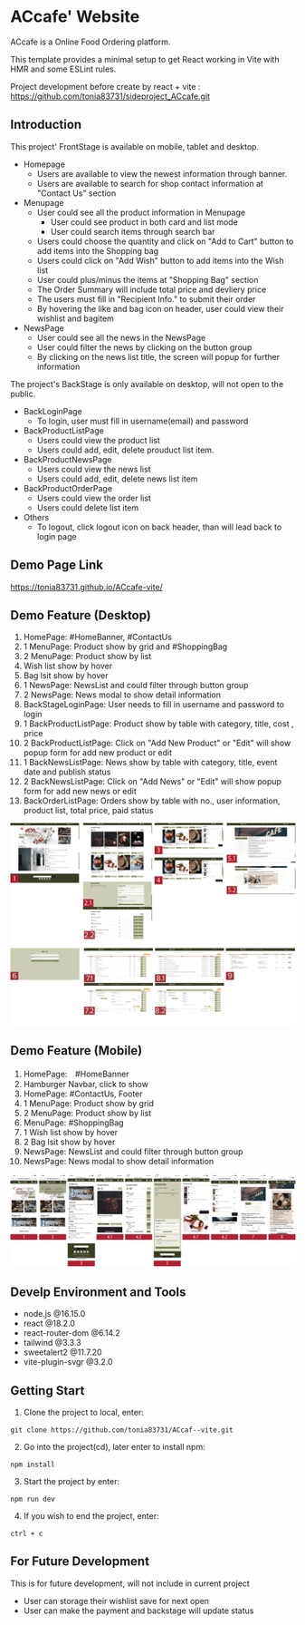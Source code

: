 # ACcafe' Website

ACcafe is a Online Food Ordering platform.

This template provides a minimal setup to get React working in Vite with HMR and some ESLint rules.

Project development before create by react + vite : https://github.com/tonia83731/sideproject_ACcafe.git


## Introduction

This project' FrontStage is available on mobile, tablet and desktop.

* Homepage
  * Users are available to view the newest information through banner.
  * Users are available to search for shop contact information at "Contact Us" section
* Menupage
  * User could see all the product information in Menupage
    * User could see product in both card and list mode
    * User could search items through search bar
  * Users could choose the quantity and click on "Add to Cart" button to add items into the Shopping bag
  * Users could click on "Add Wish" button to add items into the Wish list
  * User could plus/minus the items at "Shopping Bag" section
  * The Order Summary will include total price and devliery price
  * The users must fill in "Recipient Info." to submit their order
  * By hovering the like and bag icon on header, user could view their wishlist and bagitem
* NewsPage
  * User could see all the news in the NewsPage
  * User could filter the news by clicking on the button group
  * By clicking on the news list title, the screen will popup for further information

The project's BackStage is only available on desktop, will not open to the public.
* BackLoginPage
  * To login, user must fill in username(email) and password
* BackProductListPage
  * Users could view the product list 
  * Users could add, edit, delete prouduct list item.
* BackProductNewsPage
  * Users could view the news list 
  * Users could add, edit, delete news list item
* BackProductOrderPage
  * Users could view the order list 
  * Users could delete list item
* Others
  * To logout, click logout icon on back header, than will lead back to login page 

## Demo Page Link
https://tonia83731.github.io/ACcafe-vite/


## Demo Feature (Desktop)
1. HomePage: #HomeBanner, #ContactUs
2. 1 MenuPage: Product show by grid and #ShoppingBag
2. 2 MenuPage: Product show by list
3. Wish list show by hover
4. Bag lsit show by hover
5. 1 NewsPage: NewsList and could filter through button group
5. 2 NewsPage: News modal to show detail information
6. BackStageLoginPage: User needs to fill in username and password to login
7. 1 BackProductListPage: Product show by table with category, title, cost , price
7. 2 BackProductListPage: Click on "Add New Product" or "Edit" will show popup form for add new product or edit
8. 1 BackNewsListPage: News show by table with category, title, event date and publish status
8. 2 BackNewsListPage: Click on "Add News" or "Edit" will show popup form for add new news or edit
9. BackOrderListPage: Orders show by table with no., user information, product list, total price, paid status

![Alt text](src/assets/img/rm_Desktop_new-01.png)

## Demo Feature (Mobile)
1. HomePage:　#HomeBanner
2. Hamburger Navbar, click to show
3. HomePage: #ContactUs, Footer
4. 1 MenuPage: Product show by grid
4. 2 MenuPage: Product show by list
5. MenuPage: #ShoppingBag
6. 1 Wish list show by hover
6. 2 Bag lsit show by hover
7. NewsPage: NewsList and could filter through button group
8. NewsPage: News modal to show detail information

![Alt text](src/assets/img/rm_Tablet_new-02.png)

## Develp Environment and Tools

* node.js @16.15.0
* react @18.2.0
* react-router-dom @6.14.2
* tailwind @3.3.3
* sweetalert2 @11.7.20
* vite-plugin-svgr @3.2.0

## Getting Start

1. Clone the project to local, enter:

```
git clone https://github.com/tonia83731/ACcaf--vite.git
```

2. Go into the project(cd), later enter to install npm:

```
npm install
```

3. Start the project by enter:

```
npm run dev
```

4. If you wish to end the project, enter:

```
ctrl + c
```

## For Future Development

This is for future development, will not include in current project

* User can storage their wishlist save for next open
* User can make the payment and backstage will update status



<!-- deploy github page: https://www.youtube.com/watch?v=XhoWXhyuW_I -->
<!-- deploy github page with react router dom: https://www.youtube.com/watch?v=uEEj2c3_ydg -->
